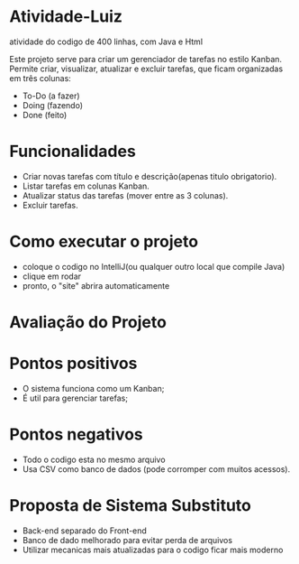 # Atividade-Luiz
atividade do codigo de 400 linhas, com Java e Html

Este projeto serve para criar um gerenciador de tarefas no estilo Kanban.
Permite criar, visualizar, atualizar e excluir tarefas, que ficam organizadas em três colunas:
- To-Do (a fazer)
- Doing (fazendo)
- Done (feito)

# Funcionalidades
- Criar novas tarefas com título e descrição(apenas titulo obrigatorio).
- Listar tarefas em colunas Kanban.
- Atualizar status das tarefas (mover entre as 3 colunas).
- Excluir tarefas.

# Como executar o projeto
- coloque o codigo no IntelliJ(ou qualquer outro local que compile Java)
- clique em rodar
- pronto, o "site" abrira automaticamente

# Avaliação do Projeto
# Pontos positivos
  - O sistema funciona como um Kanban;
  - É util para gerenciar tarefas;
  
# Pontos negativos
  - Todo o codigo esta no mesmo arquivo
  - Usa CSV como banco de dados (pode corromper com muitos acessos).

# Proposta de Sistema Substituto
  - Back-end separado do Front-end
  - Banco de dado melhorado para evitar perda de arquivos
  - Utilizar mecanicas mais atualizadas para o codigo ficar mais moderno
